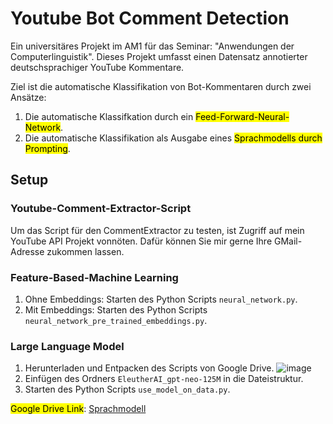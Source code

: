 # Youtube Bot Comment Detection

Ein universitäres Projekt im AM1 für das Seminar: "Anwendungen der Computerlinguistik". Dieses Projekt umfasst einen Datensatz annotierter deutschsprachiger YouTube Kommentare.

Ziel ist die automatische Klassifikation von Bot-Kommentaren durch zwei Ansätze:

1. Die automatische Klassifkation durch ein <mark>Feed-Forward-Neural-Network</mark>.
2. Die automatische Klassifikation als Ausgabe eines <mark>Sprachmodells durch Prompting</mark>.

## Setup

### Youtube-Comment-Extractor-Script
Um das Script für den CommentExtractor zu testen, ist Zugriff auf mein YouTube API Projekt vonnöten. Dafür können Sie mir gerne Ihre GMail-Adresse zukommen lassen.

### Feature-Based-Machine Learning
1. Ohne Embeddings: Starten des Python Scripts `neural_network.py`.
2. Mit Embeddings: Starten des Python Scripts `neural_network_pre_trained_embeddings.py`.

### Large Language Model
1. Herunterladen und Entpacken des Scripts von Google Drive.
  ![image](https://github.com/user-attachments/assets/fc7a55a3-2995-46dc-9623-d8c33ae36cc2)
3. Einfügen des Ordners `EleutherAI_gpt-neo-125M` in die Dateistruktur.
4. Starten des Python Scripts `use_model_on_data.py`.

<mark>Google Drive Link</mark>: [Sprachmodell](https://drive.google.com/drive/folders/1DhLnXPGenlY8Z28JD5GL4cf6kkfzPNDr?usp=drive_link)
